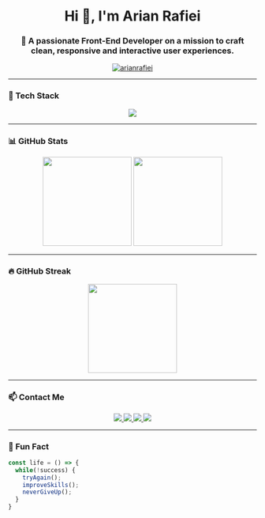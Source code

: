 <h1 align="center">Hi 👋, I'm Arian Rafiei</h1>
<h3 align="center">🚀 A passionate Front-End Developer on a mission to craft clean, responsive and interactive user experiences.</h3>

<p align="center">
  <a href="https://github.com/Arianrafiei" target="_blank">
    <img src="https://komarev.com/ghpvc/?username=arianrafiei&label=Profile%20views&color=0e75b6&style=flat" alt="arianrafiei" />
  </a>
</p>

---

### 🧰 Tech Stack

<div align="center">
  <img src="https://skillicons.dev/icons?i=html,css,js,react,tailwind,bootstrap,wordpress,ps" />
</div>

---

### 📊 GitHub Stats

<div align="center">
  <img src="https://github-readme-stats.vercel.app/api?username=Arianrafiei&show_icons=true&theme=radical&count_private=true&include_all_commits=true" height="180" />
  <img src="https://github-readme-stats.vercel.app/api/top-langs/?username=Arianrafiei&layout=compact&theme=radical&langs_count=8" height="180" />
</div>

---

### 🔥 GitHub Streak

<p align="center">
  <img src="https://streak-stats.demolab.com?user=Arianrafiei&theme=radical&hide_border=false" height="180" />
</p>

---

### 📫 Contact Me

<div align="center">
  <a href="mailto:ArianRafieiMe@gmail.com">
    <img src="https://img.shields.io/badge/Gmail-D14836?style=for-the-badge&logo=gmail&logoColor=white" />
  </a>
  <a href="https://www.linkedin.com/in/arian-rafiei-81b596286/">
    <img src="https://img.shields.io/badge/LinkedIn-0077B5?style=for-the-badge&logo=linkedin&logoColor=white" />
  </a>
  <a href="https://t.me/senior_code">
    <img src="https://img.shields.io/badge/Telegram-2CA5E0?style=for-the-badge&logo=telegram&logoColor=white" />
  </a>
  <a href="https://twitter.com/ArianRafiei">
    <img src="https://img.shields.io/badge/Twitter-1DA1F2?style=for-the-badge&logo=twitter&logoColor=white" />
  </a>
</div>

---

### 🎨 Fun Fact
```js
const life = () => {
  while(!success) {
    tryAgain();
    improveSkills();
    neverGiveUp();
  }
}
